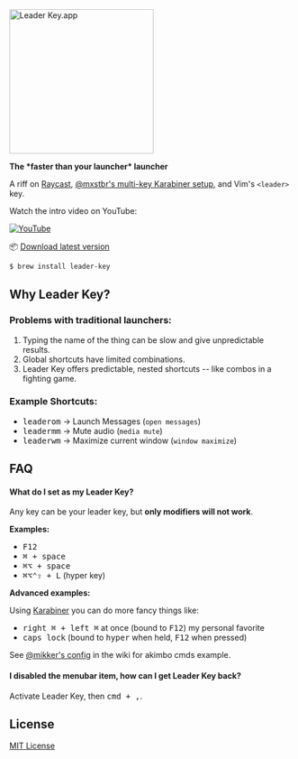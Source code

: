 <img src="https://s3.brnbw.com/icon_1024-akc2Ij3q9JOyhQ6Y7Lz6AFkX6nQQFhrQaRPqbV4vor0A62EA0vq4xOGrXpg6PVKi3aUJxOAyItkyktblPtZD4K4oYZ1bJVdh96VE.png" width="256" height="256" alt="Leader Key.app" />

**The \*faster than your launcher\* launcher**

A riff on [Raycast](https://www.raycast.com), [@mxstbr's multi-key Karabiner setup](https://www.youtube.com/watch?v=m5MDv9qwhU8&t=540s), and Vim's `<leader>` key.

Watch the intro video on YouTube:

[![YouTube](https://img.youtube.com/vi/hzzQl5FOL-k/maxresdefault.jpg)](https://www.youtube.com/watch?v=hzzQl5FOL-k)

📦 [Download latest version](https://leader-key-updates.s3.amazonaws.com/Leader%20Key-latest.zip)

```sh
$ brew install leader-key
```

## Why Leader Key?

### Problems with traditional launchers:

1. Typing the name of the thing can be slow and give unpredictable results.
2. Global shortcuts have limited combinations.
3. Leader Key offers predictable, nested shortcuts -- like combos in a fighting game.

### Example Shortcuts:

- <kbd>leader</kbd><kbd>o</kbd><kbd>m</kbd> → Launch Messages (`open messages`)
- <kbd>leader</kbd><kbd>m</kbd><kbd>m</kbd> → Mute audio (`media mute`)
- <kbd>leader</kbd><kbd>w</kbd><kbd>m</kbd> → Maximize current window (`window maximize`)

## FAQ

#### What do I set as my Leader Key?

Any key can be your leader key, but **only modifiers will not work**.

**Examples:**

- <kbd>F12</kbd>
- <kbd>⌘ + space</kbd>
- <kbd>⌘⌥ + space</kbd>
- <kbd>⌘⌥⌃⇧ + L</kbd> (hyper key)

**Advanced examples:**

Using [Karabiner](https://karabiner-elements.pqrs.org/) you can do more fancy things like:

- <kbd>right ⌘ + left ⌘</kbd> at once (bound to <kbd>F12</kbd>) my personal favorite
- <kbd>caps lock</kbd> (bound to <kbd>hyper</kbd> when held, <kbd>F12</kbd> when pressed)

See [@mikker's config](https://github.com/mikker/LeaderKey.app/wiki/@mikker's-config) in the wiki for akimbo cmds example.

#### I disabled the menubar item, how can I get Leader Key back?

Activate Leader Key, then <kbd>cmd + ,</kbd>.

## License

[MIT License](LICENSE)